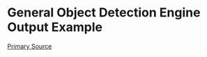 # General Object Detection Engine Output Example

[](vtn-standard.example.json ':include :type=code javascript')

[Primary Source](https://github.com/veritone/amazon-rekognition-object-recognition/blob/master/app.js#L101)
